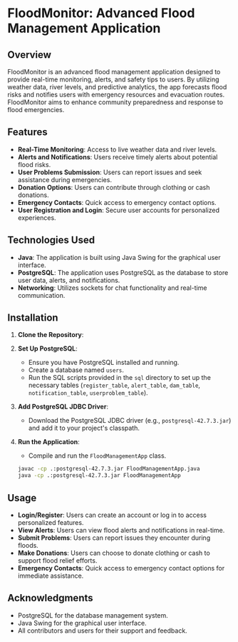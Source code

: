 # FloodMonitor: Advanced Flood Management Application

## Overview
FloodMonitor is an advanced flood management application designed to provide real-time monitoring, alerts, and safety tips to users. By utilizing weather data, river levels, and predictive analytics, the app forecasts flood risks and notifies users with emergency resources and evacuation routes. FloodMonitor aims to enhance community preparedness and response to flood emergencies.

## Features
- **Real-Time Monitoring**: Access to live weather data and river levels.
- **Alerts and Notifications**: Users receive timely alerts about potential flood risks.
- **User  Problems Submission**: Users can report issues and seek assistance during emergencies.
- **Donation Options**: Users can contribute through clothing or cash donations.
- **Emergency Contacts**: Quick access to emergency contact options.
- **User  Registration and Login**: Secure user accounts for personalized experiences.

## Technologies Used
- **Java**: The application is built using Java Swing for the graphical user interface.
- **PostgreSQL**: The application uses PostgreSQL as the database to store user data, alerts, and notifications.
- **Networking**: Utilizes sockets for chat functionality and real-time communication.

## Installation
1. **Clone the Repository**:

2. **Set Up PostgreSQL**:
   - Ensure you have PostgreSQL installed and running.
   - Create a database named `users`.
   - Run the SQL scripts provided in the `sql` directory to set up the necessary tables (`register_table`, `alert_table`, `dam_table`, `notification_table`, `userproblem_table`).

3. **Add PostgreSQL JDBC Driver**:
   - Download the PostgreSQL JDBC driver (e.g., `postgresql-42.7.3.jar`) and add it to your project's classpath.

4. **Run the Application**:
   - Compile and run the `FloodManagementApp` class.
   ```bash
   javac -cp .:postgresql-42.7.3.jar FloodManagementApp.java
   java -cp .:postgresql-42.7.3.jar FloodManagementApp
   ```

## Usage
- **Login/Register**: Users can create an account or log in to access personalized features.
- **View Alerts**: Users can view flood alerts and notifications in real-time.
- **Submit Problems**: Users can report issues they encounter during floods.
- **Make Donations**: Users can choose to donate clothing or cash to support flood relief efforts.
- **Emergency Contacts**: Quick access to emergency contact options for immediate assistance.

  
## Acknowledgments
- PostgreSQL for the database management system.
- Java Swing for the graphical user interface.
- All contributors and users for their support and feedback.
